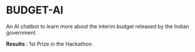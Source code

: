 # BUDGET-AI
An AI chatbot to learn more about the interim budget released by the Indian government.

<B> Results </B> : 1st Prize in the Hackathon
